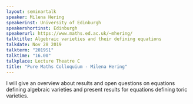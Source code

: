 ```yaml
---
layout: seminartalk
speaker: Milena Hering
speakerinst: University of Edinburgh
speakershortinst: Edinburgh
speakerurl: https://www.maths.ed.ac.uk/~mhering/
talktitle: Algebraic varieties and their defining equations
talkdate: Nov 28 2019
talkterm: "2019S1"
talktime: "16.00"
talkplace: Lecture Theatre C
title: "Pure Maths Colloquium - Milena Hering"
---
```


 I will give an overview about results and open questions on equations defining algebraic varieties and present results for equations defining toric varieties. 